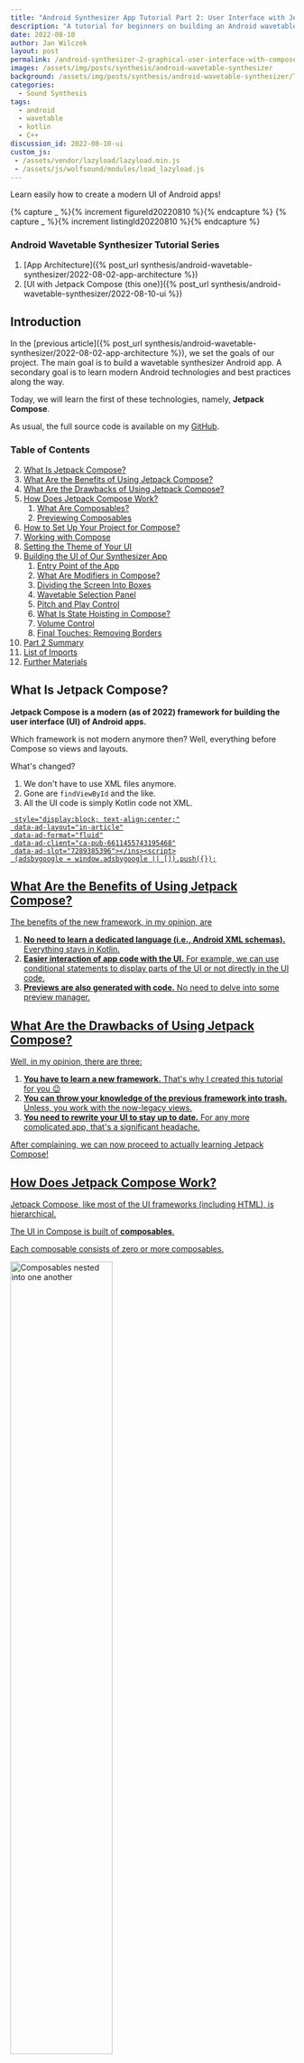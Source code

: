 ```yaml
---
title: "Android Synthesizer App Tutorial Part 2: User Interface with Jetpack Compose"
description: "A tutorial for beginners on building an Android wavetable synthesizer user interface using Compose UI and modern architecture guidelines."
date: 2022-08-10
author: Jan Wilczek
layout: post
permalink: /android-synthesizer-2-graphical-user-interface-with-compose/
images: /assets/img/posts/synthesis/android-wavetable-synthesizer
background: /assets/img/posts/synthesis/android-wavetable-synthesizer/Thumbnail.webp
categories:
  - Sound Synthesis
tags:
  - android
  - wavetable
  - kotlin
  - C++
discussion_id: 2022-08-10-ui
custom_js:
 - /assets/vendor/lazyload/lazyload.min.js
 - /assets/js/wolfsound/modules/load_lazyload.js
---
```

Learn easily how to create a modern UI of Android apps!

{% capture _ %}{% increment figureId20220810  %}{% endcapture %}
{% capture _ %}{% increment listingId20220810  %}{% endcapture %}

### Android Wavetable Synthesizer Tutorial Series

1. [App Architecture]({% post_url synthesis/android-wavetable-synthesizer/2022-08-02-app-architecture %})
2. [UI with Jetpack Compose (this one)]({% post_url synthesis/android-wavetable-synthesizer/2022-08-10-ui %})

## Introduction

In the [previous article]({% post_url synthesis/android-wavetable-synthesizer/2022-08-02-app-architecture %}), we set the goals of our project. The main goal is to build a wavetable synthesizer Android app. A secondary goal is to learn modern Android technologies and best practices along the way.

Today, we will learn the first of these technologies, namely, **Jetpack Compose**.

As usual, the full source code is available on my [GitHub](https://github.com/JanWilczek/android-wavetable-synthesizer).

### Table of Contents

2. [What Is Jetpack Compose?](#what-is-jetpack-compose)
3. [What Are the Benefits of Using Jetpack Compose?](#what-are-the-benefits-of-using-jetpack-compose)
4. [What Are the Drawbacks of Using Jetpack Compose?](#what-are-the-drawbacks-of-using-jetpack-compose)
5. [How Does Jetpack Compose Work?](#how-does-jetpack-compose-work)
   1. [What Are Composables?](#what-are-composables)
   2. [Previewing Composables](#previewing-composables)
6. [How to Set Up Your Project for Compose?](#how-to-set-up-your-project-for-compose)
7. [Working with Compose](#working-with-compose)
8. [Setting the Theme of Your UI](#setting-the-theme-of-your-ui)
9. [Building the UI of Our Synthesizer App](#building-the-ui-of-our-synthesizer-app)
   1. [Entry Point of the App](#entry-point-of-the-app)
   2. [What Are Modifiers in Compose?](#what-are-modifiers-in-compose)
   3. [Dividing the Screen Into Boxes](#dividing-the-screen-into-boxes)
   4. [Wavetable Selection Panel](#wavetable-selection-panel)
   5. [Pitch and Play Control](#pitch-and-play-control)
   6. [What Is State Hoisting in Compose?](#what-is-state-hoisting-in-compose)
   7. [Volume Control](#volume-control)
   8. [Final Touches: Removing Borders](#final-touches-removing-borders)
10. [Part 2 Summary](#part-2-summary)
11. [List of Imports](#list-of-imports)
12. [Further Materials](#further-materials)

## What Is Jetpack Compose?

**Jetpack Compose is a modern (as of 2022) framework for building the user interface (UI) of Android apps.**

Which framework is not modern anymore then? Well, everything before Compose so views and layouts.

What's changed?

1. We don't have to use XML files anymore.
2. Gone are `findViewById` and the like.
3. All the UI code is simply Kotlin code not XML.

<script async src="https://pagead2.googlesyndication.com/pagead/js/adsbygoogle.js?client=ca-pub-6611455743195468"
     crossorigin="anonymous"></script><ins class="adsbygoogle"
     style="display:block; text-align:center;"
     data-ad-layout="in-article"
     data-ad-format="fluid"
     data-ad-client="ca-pub-6611455743195468"
     data-ad-slot="7289385396"></ins><script>
     (adsbygoogle = window.adsbygoogle || []).push({});
</script>

## What Are the Benefits of Using Jetpack Compose?

The benefits of the new framework, in my opinion, are

1. **No need to learn a dedicated language (i.e., Android XML schemas).** Everything stays in Kotlin.
2. **Easier interaction of app code with the UI.** For example, we can use conditional statements to display parts of the UI or not directly in the UI code.
3. **Previews are also generated with code.** No need to delve into some preview manager.

## What Are the Drawbacks of Using Jetpack Compose?

Well, in my opinion, there are three:

1. **You have to learn a new framework.** That's why I created this tutorial for you 😉
2. **You can throw your knowledge of the previous framework into trash.** Unless, you work with the now-legacy views.
3. **You need to rewrite your UI to stay up to date.** For any more complicated app, that's a significant headache.

After complaining, we can now proceed to actually learning Jetpack Compose!

## How Does Jetpack Compose Work?

Jetpack Compose, like most of the UI frameworks (including HTML), is hierarchical.

The UI in Compose is built of **composables**.

Each composable consists of zero or more composables.

<div markdown="0">
<img class="lazyload" data-src="{{ page.images | absolute_url | append: "/composables.svg" }}" alt="Composables nested into one another" width="60%">
</div>

_Figure {% increment figureId20220810 %}. Composables are nested within each other building hierarchies._

By *composing composables* we can create any arbitrarily complex UI.

### What Are Composables?

Composables are simply Kotlin functions.

Within these functions we define what's inside of our composables.

_Listing {% increment listingId20220810  %}_
```kotlin
@Composable
fun SomeComposable(
   modifier: Modifier = Modifier
) {
   Column(
       horizontalAlignment = Alignment.CenterHorizontally,
       modifier = modifier
   ) {
       Image(
           //..
       )
       Text(
           //..
       )
   }
}
```

At the lowest level of the code written by developers, the composables contain the composable delivered by the Compose framework such as `Button`, `Text`, etc.

### Previewing Composables

What is great about composables is that we can preview them easily, which was not the case for views. Yes, we could preview views but it wasn't easy to display just parts of them without creating multiple files. With Compose, we can go as deep or as shallow as we want to.

_Listing {% increment listingId20220810  %}_
```kotlin
@Preview(showBackground = true, backgroundColor = 0xFFFFFF)
@Composable
fun SomeComposablePreview() {
    SomeComposable()
}
```

## How to Set Up Your Project for Compose?

In this demonstration, I am using Android Studio Chipmunk 2021.2.1 Patch 1.

To create a Compose application, in Android Studio:

1. In the top menu bar, click **File -> New -> New Project...**.
2. In the newly opened window, click **Empty Compose Activity** and then **Next**.
   <div markdown="0">
   <img class="lazyload" data-src="{{ page.images | absolute_url | append: "/NewProject.webp" }}" alt="New project window of Android Studio">
   </div>
   _Figure {% increment figureId20220810 %}. New project window of Android Studio._
1. Give a name to your application and the package. In our tutorial, these are "Wavetable Synthesizer" and "com.thewolfsound.wavetablesynthesizer" respectively. Also choose the location for your project files.
   <div markdown="0">
   <img class="lazyload" data-src="{{ page.images | absolute_url | append: "/ProjectSetup.webp" }}" alt="Project setup window of Android Studio">
   </div>
   _Figure {% increment figureId20220810 %}. Setup of an empty Compose activity._
1. Click **Finish**.

Congratulations! You have just generated a Compose project 😎

## Working with Compose

You should have obtained a file named *MainActivity.kt*. This file shows you how to build a simple composable and how to preview it.

In general, you create a composable by annotating a function with the `@Composable` annotation.

_Listing {% increment listingId20220810  %}_
```kotlin
@Composable
fun Greeting() {
    Text(text = "Hello, World!")
}
```

You can preview the composable by writing another function and annotating it with the `@Preview` annotation.

Previews must be composables as well so you also need to prefix them with the `@Composable` annotation.

_Listing {% increment listingId20220810  %}_
```kotlin
@Preview(showBackground = true)
@Composable
fun DefaultPreview() {
    WavetableSynthesizerTheme {
        Greeting()
    }
}
```
## Setting the Theme of Your UI

`WavetableSynthesizerTheme` is a theme of your app defined in `ui.theme` subpackage in the file *Theme.kt*. The theme contains colors, fonts, and shapes your app should use.

For now, we will change the colors to match WolfSound's visual identity. For this, we need to edit the file *Color.kt*.

_Listing {% increment listingId20220810  %}_
```kotlin
package com.thewolfsound.wavetablesynthesizer.ui.theme

import androidx.compose.ui.graphics.Color

val WolfSoundOrange = Color(0xFFEF7600)
val WolfSoundDarkOrange = Color(0xFF854200)
val WolfSoundGray = Color(0xFF7C7C7C)
```

We can now edit the *Theme.kt* file. There, we replace the previous definitions of palettes with our own ones.

_Listing {% increment listingId20220810  %}_
```kotlin
//...
private val DarkColorPalette = darkColors(
    primary = WolfSoundOrange,
    primaryVariant = WolfSoundDarkOrange,
    secondary = WolfSoundGray
)

private val LightColorPalette = lightColors(
    primary = WolfSoundOrange,
    primaryVariant = WolfSoundDarkOrange,
    secondary = WolfSoundGray
)
//...
```

The remaining default code in the file can stay as it was generated.

## Building the UI of Our Synthesizer App

Let me show you how the UI of our synthesizer will look like at the end.

<div markdown="0">
<img class="lazyload" data-src="{{ page.images | absolute_url | append: "/SynthesizerUI.webp" }}" alt="Graphical user interface of the synthesizer app">
</div>

_Figure {% increment figureId20220810 %}. Graphical user interface of the synthesizer app we are going to build._

To build it, we can follow a top-down approach or a bottom-up approach.

I prefer the former because I find it easier to divide the UI mentally into boxes.

### Entry Point of the App

Instead of using previews, we will be building our app on the emulator because it's fast and easy to set up for the landscape orientation.

The entry point of our application is the `onCreate()` method of `MainActivity` class. So let's replace the generated code with the following one.

_Listing {% increment listingId20220810  %}_
```kotlin
class MainActivity : ComponentActivity() {

    override fun onCreate(savedInstanceState: Bundle?) {
        super.onCreate(savedInstanceState)
        requestedOrientation = ActivityInfo.SCREEN_ORIENTATION_LANDSCAPE
        setContent {
            WavetableSynthesizerTheme {
                Surface(modifier = Modifier.fillMaxSize(),
                    color = MaterialTheme.colors.background) {
                    WavetableSynthesizerApp(Modifier)
                }
            }
        }
    }
}

@Composable
fun WavetableSynthesizerApp(
    modifier: Modifier
) {
}
```

Let's comment on this code a little bit.

1. `super.onCreate(savedInstanceState)` was generated by default so we leave it as it is.
2. `requestedOrientation` allows us to enforce a particular screen orientation of our activity. In this case, it is the landscape orientation.
3. `setContent` is a special method within which we can place our composables. As you can see, we put there a `Surface` (which is a composable shipped with Compose) wrapped in our theme class.
4. `Surface` contains our first own composable, namely, the now-empty `WavetableSynthesizerApp`.

After compiling and running this, you should obtain a blank screen. But working! 😄

Here, you can see **the first rule of composables:**

> Curly braces (`{` and `}`) after a composable call define **what's inside** a composable.

In this way, we can nest composables. Remember, that we cannot nest anything else than composables.

After this success, let's divide our UI into more fine-grained parts.

### What Are Modifiers in Compose?

You may be wondering why we pass a `Modifier` instance into our composables. This allows us to modify them from outside without changing the code. I am using it here just to demonstrate it as a recommended best practice.

We'll soon use the modifiers to fill rows and columns relative to their sizes.

### Dividing the Screen Into Boxes

We will now divide our emulator's screen into boxes that correspond to the parts of the UI.

That's how our main composable looks now

_Listing {% increment listingId20220810  %}_
```kotlin
@Composable
fun WavetableSynthesizerApp(
    modifier: Modifier
) {
        Column(
            modifier = Modifier.fillMaxSize(),
            horizontalAlignment = Alignment.CenterHorizontally,
            verticalArrangement = Arrangement.Top,
        ) {
            // These two composables will be shortly defined
            WavetableSelectionPanel(modifier)
            ControlsPanel(modifier)
        }
}
```

In essence, we filled the whole screen with a single column with a specific horizontal alignment and vertical arrangement.

Inside the `Column`, which is Compose's container type, we put two more composables: `WavetableSelctionPanel` and `ControlsPanel`. As these are placed one after the other, they are treated by Compose as one level of the hierarchy. This is **the second and final rule of composables**.

In this case, we have a column where the first element starting from the top is `WavetableSelctionPanel` and the second is `ControlsPanel`. These two composables are centered horizontally.

We can now define these two composables.

_Listing {% increment listingId20220810  %}_
```kotlin
@Composable
private fun WavetableSelectionPanel(
    modifier: Modifier
) {
    Row(
        modifier = modifier
            .fillMaxWidth()
            .fillMaxHeight(0.5f)
            .border(BorderStroke(5.dp, Color.Black)),
        horizontalArrangement = Arrangement.SpaceEvenly,
        verticalAlignment = Alignment.CenterVertically
    ) {
        Column(
            modifier = modifier
                .fillMaxWidth()
                .fillMaxHeight()
                .border(BorderStroke(5.dp, Color.Black)),
            verticalArrangement = Arrangement.SpaceEvenly,
            horizontalAlignment = Alignment.CenterHorizontally
        ) {
            Text("Wavetable selection panel")
        }
    }
}

@Composable
private fun ControlsPanel(
    modifier: Modifier
) {
    Row(
        modifier = modifier
            .fillMaxWidth()
            .fillMaxHeight()
            .border(BorderStroke(5.dp, Color.Black)),
        horizontalArrangement = Arrangement.Center,
        verticalAlignment = Alignment.CenterVertically
    ) {
        Column(
            modifier = modifier
                .fillMaxHeight()
                .fillMaxWidth(0.7f)
                .border(BorderStroke(5.dp, Color.Black)),
            horizontalAlignment = Alignment.CenterHorizontally
        ) {
            Text("Pitch and play control")
        }
        Column(
            verticalArrangement = Arrangement.Center,
            horizontalAlignment = Alignment.CenterHorizontally,
            modifier = modifier
                .fillMaxWidth()
                .fillMaxHeight()
                .border(BorderStroke(5.dp, Color.Black))
        ) {
            Text("Volume control")
        }
    }
}
```

As you can see, I put rows and columns with specified relative widths and heights to fill our screen.

I intentionally added a thick border to see show you how our columns are placed.

Here's the result.

<div markdown="0">
<img class="lazyload" data-src="{{ page.images | absolute_url | append: "/InitialBoxes.webp" }}" alt="Initial version of the UI with rows and columns">
</div>

_Figure {% increment figureId20220810 %}. App's UI divided into rows and columns with borders._

Now, let's fill these boxes!

### Wavetable Selection Panel

To create clickable buttons with wavetable names (which will alter the timbre of our synthesizer) we put inside the following two composables.

_Listing {% increment listingId20220810  %}_
```kotlin
// inside WavetableSelectionPanel composable
Text(stringResource(R.string.wavetable))
WavetableSelectionButtons(modifier)
//...

@Composable
private fun WavetableSelectionButtons(
    modifier: Modifier
) {
    Row(
        modifier = modifier.fillMaxWidth(),
        horizontalArrangement = Arrangement.SpaceEvenly
    ) {
        for (wavetable in arrayOf("Sine", "Triangle", "Square", "Saw")) {
            WavetableButton(
                modifier = modifier,
                onClick = {},
                label = wavetable)
        }
    }
}

@Composable
private fun WavetableButton(
    modifier: Modifier,
    onClick: () -> Unit,
    label: String,
) {
    Button(modifier = modifier, onClick = onClick) {
        Text(label)
    }
}
```

In order for the above code to work, you need to modify the strings resource file (*res/values/strings.xml*).

_Listing {% increment listingId20220810  %}_
```xml
<resources>
    <string name="app_name">Wavetable Synthesizer</string>
    <string name="wavetable">Wavetable</string>
</resources>
```

Inside our `WavetableSelectionPanel` we a put a title (`Text` composable) and another panel with buttons (`Button` composables).

As you can see in `WavetableSelectionButtons`, we can **iteratively place composables**. How cool is that?

The array I used there is just temporary; we will have a proper `Wavetable` class later on.

Additionally, we pass an empty `onClick` callback because we don't define any logic yet.

Our UI should now look like this:

<div markdown="0">
<img class="lazyload" data-src="{{ page.images | absolute_url | append: "/WavetableSelectionPanelComplete.webp" }}" alt="UI with wavetable selection buttons in the upper half">
</div>

_Figure {% increment figureId20220810 %}. App's UI with a complete wavetable selection panel._

### Pitch and Play Control

To control the fundamental frequency we will use a simple slider. To control the playback we will use a Play/Stop button.

For this we replace the "Pitch and Play Control" `Text` composable with two new ones: `PitchControl` and `PlayControl`.

_Listing {% increment listingId20220810  %}_
```kotlin
// Inside ControlsPanel, instead of Text("Pitch and play control")
PitchControl(modifier)
PlayControl(modifier)
//...

@Composable
private fun PitchControl(
    modifier: Modifier
) {
    val sliderPosition = rememberSaveable { mutableStateOf(300F) }

    PitchControlContent(
        modifier = modifier,
        pitchControlLabel = stringResource(R.string.frequency),
        value = sliderPosition.value,
        onValueChange = {
            sliderPosition.value = it
        },
        valueRange = 20F..3000F,
        frequencyValueLabel = stringResource(R.string.frequency_value,
                                             sliderPosition.value)
    )
}

@Composable
private fun PitchControlContent(
    modifier: Modifier,
    pitchControlLabel: String,
    value: Float,
    onValueChange: (Float) -> Unit,
    valueRange: ClosedFloatingPointRange<Float>,
    frequencyValueLabel: String
) {
    Text(pitchControlLabel, modifier = modifier)
    Slider(modifier = modifier,
           value = value,
           onValueChange = onValueChange,
           valueRange = valueRange)
    Row(
        modifier = modifier,
        horizontalArrangement = Arrangement.Center
    ) {
        Text(modifier = modifier, text = frequencyValueLabel)
    }
}

@Composable
private fun PlayControl(modifier: Modifier) {
    Button(modifier = modifier,
        onClick = {}) {
        Text(stringResource(R.string.play))
    }
}
```

The above code requires adding the following strings to *res/values/strings.xml*:

_Listing {% increment listingId20220810  %}_
```xml
<string name="play">Play</string>
<string name="frequency">Frequency</string>
<string name="frequency_value">%.1f Hz</string>
```

What has happened here?

The `PlayControl` is just a simple button with a text and no action on click.

However, the slider is a different thing. You may notice right away that we have separate `PitchControl` and `PitchControlContent`. Why is that?

In essence, `PitchControlContent` is a **stateless composable**. It is *just* the UI, nothing more. It does not handle any logic, it does not update any variables. It defines the elements inside passively, we could say.

On the other hand, `PitchControl` holds all the UI state related to `PitchControlContent`.

It defines the content of all the labels that `PitchControlContent` should display. It passes the `OnValueChange` listener. It defines the slider's range. It formats the frequency label.

But most importantly, it **remembers the mutable state of the slider position**.

This is an example of the so-called **state hoisting**.

### What Is State Hoisting in Compose?

**State hoisting** means that a composable is given its state "from the outside". That includes the content of its labels, the values of its sliders, the callbacks it should invoke on clicking or dragging, etc.

The reason of hoisting the state outside of a composable is that it makes the composable easier to test. The composables without a state are called **stateless composables**.

In our example, `PitchControlContent` is a stateless composable and `PitchControl` is hoisting its state.

In the next part of the tutorial, we will hoist the state using `ViewModel`s but for now let's keep it simple.

The important part of the state hoisting is this line:

_Listing {% increment listingId20220810  %}_
```kotlin
val sliderPosition = rememberSaveable { mutableStateOf(300F) }
```

Here we define an instance of a class `MutableState<Float>`.

The `mutableStateOf` part creates the `MutableState` instance with an initial value, which in our case is 300 (as a floating-point number).

The `rememberSaveable` part remembers the current value even if our app goes into the background or the UI is reconfigured. The state will be "forgotten" only if we close the app.

If we remove the `mutableStateOf` part, we won't be able to change the value of the slider; the Compose framework will always set its value to 300 on UI recomposition.

If we remove the `rememberSaveable` part, we won't be able to change the value of the slider either; this time the Compose framework  won't know that this is a state that it should observe and cause a UI recomposition if it changes (we change it in `onValueChange` listener when the slider position changes). So `sliderPosition`'s value may change underneath (I actually haven't tested that) but the change won't be displayed.

We will revisit these concepts in the next part, when we deal with `ViewModel`s.

### Volume Control

The last part of the UI is the volume control.

We replace `Text("Volume control")` with `VolumeControl(modifier)` in `ControlsPanel` and add the following code to *MainActivity.kt*.

_Listing {% increment listingId20220810  %}_
```kotlin
@Composable
private fun VolumeControl(modifier: Modifier) {
    val volume = rememberSaveable { mutableStateOf(0F) }

    VolumeControlContent(
        modifier = modifier,
        volume = volume.value,
        volumeRange = -60F..0F,
        onValueChange = { volume.value = it })
}

@Composable
private fun VolumeControlContent(
    modifier: Modifier,
    volume: Float,
    volumeRange: ClosedFloatingPointRange<Float>,
    onValueChange: (Float) -> Unit
) {
    // The volume slider should take around 1/4 of the screen height
    val screenHeight = LocalConfiguration.current.screenHeightDp
    val sliderHeight = screenHeight / 4

    Icon(imageVector = Icons.Filled.VolumeUp, contentDescription = null)
    Column(
        modifier = modifier
            .fillMaxWidth()
            .fillMaxHeight(0.8f)
            .offset(y = 40.dp),
        horizontalAlignment = Alignment.CenterHorizontally,
        verticalArrangement = Arrangement.SpaceBetween
    )
    {
        Slider(
            value = volume,
            onValueChange = onValueChange,
            modifier = modifier
                .width(sliderHeight.dp)
                .rotate(270f),
            valueRange = volumeRange
        )
    }
    Icon(imageVector = Icons.Filled.VolumeMute, contentDescription = null)
}
```

The usage of icons requires us to add the following dependency to the *build.gradle* file of our `app` module:

_Listing {% increment listingId20220810  %}_
```gradle
dependencies {
    implementation "androidx.compose.material:material-icons-extended:$compose_version"
}
```

where `compose_version` variable is `1.1.1` in my case.

Here again `VolumeControlContent` is a stateless composable and `VolumeControl` hoists its state (the position of the slider).

Because Compose does not support vertical sliders, I had to come up with a little bit hacky code to have one. But it works perfectly 😉

In essence I make a slider which takes 1/4 of the screen's height (remember that we are in the landscape orientation) and is rotated by 270 degrees.

The range of the volume slider is from -60 to 0 because these are the values in decibels that we will use.

### Final Touches: Removing Borders

That's the current look of our UI:

<div markdown="0">
<img class="lazyload" data-src="{{ page.images | absolute_url | append: "/FinalDesignWithBoxes.webp" }}" alt="Final look of the app UI with column borders">
</div>

_Figure {% increment figureId20220810 %}. The final look of the app UI but still with borders._

We can remove all `border` modifiers to obtain the final look:

<div markdown="0">
<img class="lazyload" data-src="{{ page.images | absolute_url | append: "/FinalDesign.webp" }}" alt="Final look of the app UI">
</div>

_Figure {% increment figureId20220810 %}. The final look of the app UI._

The full source code of the *MainActivity.kt* file and the resources files can be found on my [GitHub](https://github.com/JanWilczek/android-wavetable-synthesizer).

## Part 2 Summary

In the second part of the tutorial, we discussed

* how to implement the user interface with buttons, sliders, labels, and icons using Jetpack Compose,
* we defined the theme of our app,
* explained what are composables,
* how to compose them,
* what are stateless composables,
* what is state hoisting,
*  and when a recomposition happens.

If you want to check out my guidelines on what knowledge is needed to write sound-processing software, [download my free audio plugin developer checklist]({% link single-pages/checklist.html %}).

Up next: defining our connection to the model with `ViewModel`s!

## List of Imports

Here is the list of the import statements in *MainActivity.kt* as of this tutorial:

_Listing {% increment listingId20220810  %}_
```kotlin
import android.content.pm.ActivityInfo
import android.os.Bundle
import androidx.activity.ComponentActivity
import androidx.activity.compose.setContent
import androidx.compose.foundation.layout.*
import androidx.compose.material.*
import androidx.compose.material.icons.Icons
import androidx.compose.material.icons.filled.VolumeMute
import androidx.compose.material.icons.filled.VolumeUp
import androidx.compose.runtime.*
import androidx.compose.runtime.saveable.rememberSaveable
import androidx.compose.ui.Alignment
import androidx.compose.ui.Modifier
import androidx.compose.ui.draw.rotate
import androidx.compose.ui.platform.LocalConfiguration
import androidx.compose.ui.res.stringResource
import androidx.compose.ui.tooling.preview.Devices
import androidx.compose.ui.tooling.preview.Preview
import androidx.compose.ui.unit.dp
import com.thewolfsound.wavetablesynthesizer.ui.theme.WavetableSynthesizerTheme
```

I sometimes find it confusing what to import so I included all the imports from *MainActivity.kt* here for your convenience 😉

## Further Materials

If you want to learn the basics of Compose, I recommend doing [this codelab from Google](https://developer.android.com/codelabs/jetpack-compose-layouts). I found it very approachable for beginners.

If you want to understand the concept of state hoisting, I recommend watching [this video by Alejandra Stamato and Manuel Vivo](https://youtu.be/PMMY23F0CFg). It is a bit lengthy and maybe not as cleanly explained but still, in the end, you will understand the concept fully.
